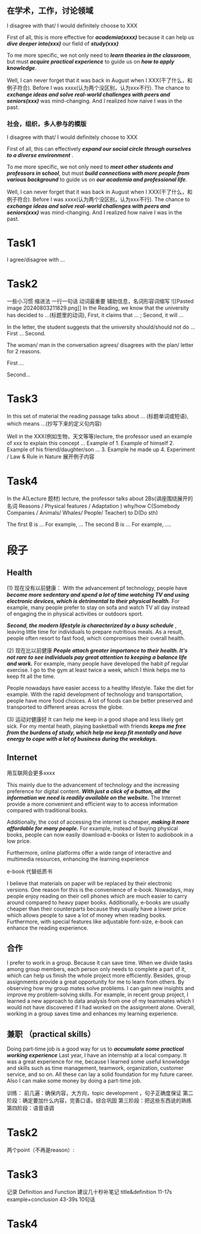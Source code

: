 ## 在学术，工作，讨论领域
I disagree with that/  I would definitely choose to XXX

First of all, this  is more effective for ***academia(xxxx)*** because it can help us ***dive deeper into(xxx)*** our field of ***study(xxx)***

To me more specific, we not only need to ***learn theories in the classroom***, but must ***acquire practical experience*** to guide us on ***how to apply knowledge***.

Well, I can never forget that it was back in August when I XXX(干了什么，和例子符合). Before I was xxxx(认为两个没区别，认为xxx不行). The chance to ***exchange ideas and solve real-world challenges with peers and seniors(xxx)*** was mind-changing. And I realized how naive I was in the past.

### 社会，组织，多人参与的模版
I disagree with that/  I would definitely choose to XXX

First of all, this can effectively ***expand our social circle through ourselves to a diverse environment*** .  

To me more specific, we not only need to ***meet other students and professors in school***, but must ***build connections  with more people from various background*** to guide us on ***our academia and professional life***.

Well, I can never forget that it was back in August when I XXX(干了什么，和例子符合). Before I was xxxx(认为两个没区别，认为xxx不行). The chance to ***exchange ideas and solve real-world challenges with peers and seniors(xxx)*** was mind-changing. And I realized how naive I was in the past.

# Task1
I agree/disagree with ...
# Task2
一些小习惯
缩进法 一行一句话 动词最重要 辅助信息，名词形容词缩写 
![[Pasted image 20240803211829.png]]
In the Reading, we know that the university has decided to ...(标题里的动词), First, it claims that ... ; Second, it will …

In the letter, the student suggests that the university  should/should not do ... First ...  Second.

The woman/ man in the conversation agrees/ disagrees with the plan/ letter for 2 reasons.

First ...

Second... 
# Task3
In this set of material the reading passage talks about ... (标题单词或短语), which means ...(抄写下来的定义句内容)

Well in the XXX(例如生物，天文等等)lecture, the professor used an example of xxx to explain this concept ...
	Example of
	1.   Example of himself
	2.  Example of his friend/daughter/son ...
	3.  Example he made up
	4. Experiment / Law & Rule in Nature
展开例子内容
# Task4
In the A(Lecture 题材) lecture, the professor talks about 2Bs(讲座围绕展开的名词 Reasons / Physical features / Adaptation ) why/how C(Somebody Companies / Animals/ Whales/ People/ Teacher) to D(Do sth)

The first B is ... For example, ...
The second B is ... For example, ....
# 段子

## Health
(1) 现在没有以前健康：
With the advancement pf technology, people have ***become more sedentary and spend a lot of time watching TV and using electronic devices, which is detrimental to their physical health.*** For example, many people prefer to stay on sofa and watch TV all day instead of engaging the in physical activities or outdoors sport. 

***Second, the modern lifestyle is characterized by a busy schedule*** , leaving little time for individuals to prepare nutritious meals. As a result, people often resort to fast food, which compromises their overall health.

(2) 现在比以前健康
***People attach greater importance to their health. It's not rare to see individuals pay great attention to keeping a balance life and work.*** For example, many people have developed the habit pf regular exercise. I go to the gym at least twice a week, which I think helps me to keep fit all the time.

People nowadays have easier access to a healthy lifestyle. Take the diet for example. With the rapid development of technology and transportation, people have more food choices. A lot of foods can be better preserved and transported to different areas across the globe.

(3) 运动对健康好
It can help me keep in a good shape and less likely get sick. For my mental heath, playing basketball with friends ***keeps me free from the burdens of study, which help me keep fit mentally and have energy to cope with a lot of business during the weekdays.***

## Internet
用互联网会更多xxxx

This mainly due to the advancement of technology and the increasing preference for digital content.  ***With just a click of a button, all the information we need is readily available on the website.*** The Internet provide a more convenient and efficient way to to access information compared with traditional books. 

Additionally, the cost of accessing the internet is cheaper, ***making it more affordable for many people.***  For example, instead of buying physical books, people can now easily download e-books or listen to audiobook in a low price.

Furthermore, online platforms offer a wide range of interactive and multimedia resources, enhancing the learning experience

e-book 代替纸质书

I believe that materials on paper will be replaced by their electronic versions. One reason for this is the convenience of e-book. Nowadays, may people enjoy reading on their cell phones which are much easier to carry around compared to heavy paper books. Additionally, e-books are usually cheaper than their counterparts because they usually have a lower price which allows people to save a lot of money when reading books. Furthermore, with special features like adjustable font-size, e-book can enhance the reading experience.
## 合作 
I prefer to work in a group. Because it can save time. When we divide tasks among group members, each person only needs to complete a part of it, which can help us finish the whole project more efficiently. 
Besides, group assignments provide a great opportunity for me to learn from others. By observing how my group mates solve problems. I can gain new insights and improve my problem-solving skills. For example, in recent group project, I learned a new approach to data analysis from one of my teammates which I would not have discovered if I had worked on the assignment alone. Overall, working in a group saves time and enhances my learning experience.
## 兼职 （practical skills）
Doing part-time job is a good way for us to ***accumulate some practical working experience*** Last year, I have an internship at a local company. It was a great experience for me, because I learned some useful knowledge and skills such as time management, teamwork, organization, customer service, and so on. All these can lay a solid foundation for my future career. Also I can make some money by doing a part-time job.



训练：
前几遍：确保内容，大方向，topic development ，句子正确度保证
第二阶段：确定要加什么内容，完善口语，综合巩固
第三阶段：把这些东西说的熟练
第四阶段：语音语调
# Task2
两个point（不再是reason）:
# Task3 
记录 Definition and Function
建议几十秒补笔记
title&definition  11-17s
example+conclusion 43-39s 10句话
# Task4

